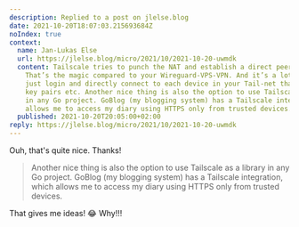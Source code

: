 ```yaml
---
description: Replied to a post on jlelse.blog
date: 2021-10-20T18:07:03.215693684Z
noIndex: true
context:
  name: Jan-Lukas Else
  url: https://jlelse.blog/micro/2021/10/2021-10-20-uwmdk
  content: Tailscale tries to punch the NAT and establish a direct peer-to-peer connection.
    That’s the magic compared to your Wireguard-VPS-VPN. And it’s a lot easier to
    just login and directly connect to each device in your Tail-net than creating
    key pairs etc. Another nice thing is also the option to use Tailscale as a library
    in any Go project. GoBlog (my blogging system) has a Tailscale integration, which
    allows me to access my diary using HTTPS only from trusted devices.
  published: 2021-10-20T20:05:00+02:00
reply: https://jlelse.blog/micro/2021/10/2021-10-20-uwmdk
---
```


Ouh, that's quite nice. Thanks!

> Another nice thing is also the option to use Tailscale as a library in any Go project. GoBlog (my blogging system) has a Tailscale integration, which allows me to access my diary using HTTPS only from trusted devices.

That gives me ideas! 😂 Why!!!
